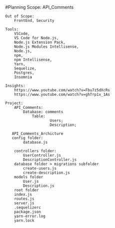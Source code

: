 #Planning
    Scope:
        API_Comments

    Out of Scope:
        FrontEnd, Security

    Tools: 
        VSCode, 
        VS Code for Node.js,
        Node.js Extension Pack, 
        Node.js Modules Intellisense, 
        Node.js, 
        npm,
        npm Intellisense,
        Yarn, 
        Sequelize,
        Postgres,
        Insomnia

    Insights: 
        https://www.youtube.com/watch?v=Fbu7z5dXcRs
        https://www.youtube.com/watch?v=ghTrp1x_1As

    Project:
        API_Comments:
            Database: comments
                Table:
                        Users;
                        Description;

       API_Comments_Archicture
       config folder:
            database.js

        controllers folder:
            UserController.js
            DescriptionController.js
        database folder > migrations subfolder
            create-users.js
            create-description.js
        models folder
            User.js
            Description.js
        root folder
        index.js
        routes.js
        server.js
        .sequelizerc
        package.json
        yarn-error.log
        yarn.lock

        
        






    